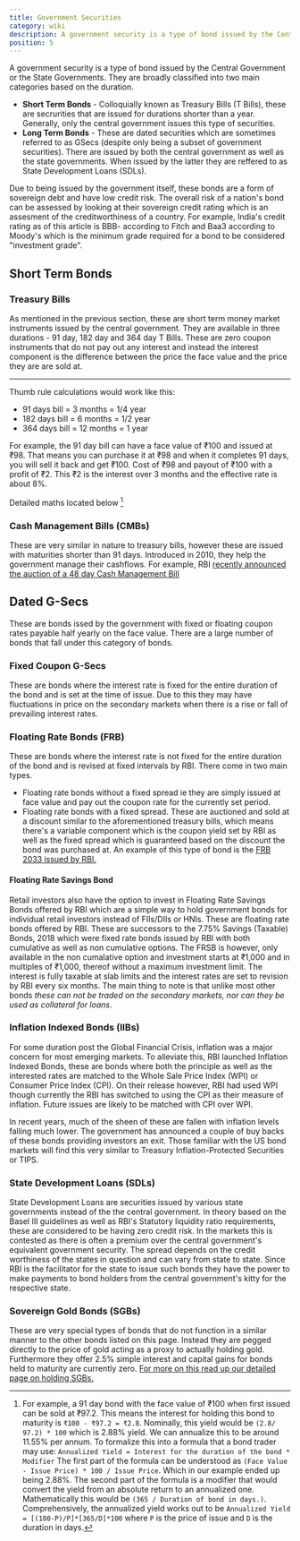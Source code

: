 ```yaml
---
title: Government Securities
category: wiki
description: A government security is a type of bond issued by the Central Government or the State Governments.
position: 5
---
```


A government security is a type of bond issued by the Central Government or the State Governments. They are broadly classified into two main categories based on the duration.

* **Short Term Bonds** - Colloquially known as Treasury Bills (T Bills), these are secrurities that are issued for durations shorter than a year. Generally, only the central government issues this type of securities.
* **Long Term Bonds** - These are dated securities which are sometimes referred to as GSecs (despite only being a subset of government securities). There are issued by both the central government as well as the state governments. When issued by the latter they are reffered to as State Development Loans (SDLs).

Due to being issued by the government itself, these bonds are a form of sovereign debt and have low credit risk. The overall risk of a nation's bond can be assessed by looking at their sovereign credit rating which is an assesment of the creditworthiness of a country. For example, India's credit rating as of this article is BBB- according to Fitch and Baa3 according to Moody's which is the minimum grade required for a bond to be considered "investment grade".

## Short Term Bonds

### Treasury Bills

As mentioned in the previous section, these are short term money market instruments issued by the central government. They are available in three durations - 91 day, 182 day and 364 day T Bills. These are zero coupon instruments that do not pay out any interest and instead the interest component is the difference between the price the face value and the price they are are sold at.

---
Thumb rule calculations would work like this: 
* 91 days bill = 3 months = 1/4 year
* 182 days bill = 6 months = 1/2 year
* 364 days bill = 12 months = 1 year

For example, the 91 day bill can have a face value of ₹100 and issued at ₹98. That means you can purchase it at ₹98 and when it completes 91 days, you will sell it back and get ₹100. Cost of ₹98 and payout of ₹100 with a profit of ₹2. This ₹2 is the interest over 3 months and the effective rate is about 8%.

Detailed maths located below [^1]

### Cash Management Bills (CMBs)
These are very similar in nature to treasury bills, however these are issued with maturities shorter than 91 days. Introduced in 2010, they help the government manage their cashflows. For example, RBI [recently announced the auction of a 48 day Cash Management Bill](https://www.rbi.org.in/scripts/BS_PressReleaseDisplay.aspx?prid=49282)


## Dated G-Secs
These are bonds issed by the government with fixed or floating coupon rates payable half yearly on the face value. There are a large number of bonds that fall under this category of bonds.

### Fixed Coupon G-Secs
These are bonds where the interest rate is fixed for the entire duration of the bond and is set at the time of issue. Due to this they may have fluctuations in price on the secondary markets when there is a rise or fall of prevailing interest rates.

### Floating Rate Bonds (FRB)
These are bonds where the interest rate is not fixed for the entire duration of the bond and is revised at fixed intervals by RBI. There come in two main types.

* Floating rate bonds without a fixed spread ie they are simply issued at face value and pay out the coupon rate for the currently set period.
* Floating rate bonds with a fixed spread. These are auctioned and sold at a discount similar to the aforementioned treasury bills, which means there's a variable component which is the coupon yield set by RBI as well as the fixed spread which is guaranteed based on the discount the bond was purchased at. An example of this type of bond is the [FRB 2033 issued by RBI.](https://www.rbi.org.in/scripts/BS_PressReleaseDisplay.aspx?prid=50728)

#### Floating Rate Savings Bond
Retail investors also have the option to invest in Floating Rate Savings Bonds offered by RBI which are a simple way to hold government bonds for individual retail investors instead of FIIs/DIIs or HNIs. These are floating rate bonds offered by RBI. These are successors to the 7.75% Savings (Taxable) Bonds, 2018 which were fixed rate bonds issued by RBI with both cumulative as well as non cumulative options. The FRSB is however, only available in the non cumalative option and investment starts at ₹1,000 and in multiples of ₹1,000, thereof without a maximum investment limit. 
The interest is fully taxable at slab limits and the interest rates are set to revision by RBI every six months. The main thing to note is that unlike most other bonds *these can not be traded on the secondary markets, nor can they be used as collateral for loans*. 

### Inflation Indexed Bonds (IIBs)
For some duration post the Global Financial Crisis, inflation was a major concern for most emerging markets. To alleviate this, RBI launched Inflation Indexed Bonds, these are bonds where both the principle as well as the interested rates are matched to the Whole Sale Price Index (WPI) or Consumer Price Index (CPI). On their release however, RBI had used WPI though currently the RBI has switched to using the CPI as their measure of inflation. Future issues are likely to be matched with CPI over WPI.

In recent years, much of the sheen of these are fallen with inflation levels falling much lower. The government has announced a couple of buy backs of these bonds providing investors an exit. Those familiar with the US bond markets will find this very similar to Treasury Inflation-Protected Securities or TIPS.

### State Development Loans (SDLs)
State Development Loans are securities issued by various state governments instead of the the central government. In theory based on the Basel III guidelines as well as RBI's Statutory liquidity ratio requirements, these are considered to be having zero credit risk. 
In the markets this is contested as there is often a premium over the central government's equivalent government security. The spread depends on the credit worthiness of the states in question and can vary from state to state. Since RBI is the facilitator for the state to issue such bonds they have the power to make payments to bond holders from the central government's kitty for the respective state.

### Sovereign Gold Bonds (SGBs)
These are very special types of bonds that do not function in a similar manner to the other bonds listed on this page. Instead they are pegged directly to the price of gold acting as a proxy to actually holding gold. Furthermore they offer 2.5% simple interest and capital gains for bonds held to maturity are currently zero. [For more on this read up our detailed page on holding SGBs.](https://UNDER-CONSTRUCTION)

 

[^1]: For example, a 91 day bond with the face value of ₹100 when first issued can be sold at ₹97.2. This means the interest for holding this bond to maturity is `₹100 - ₹97.2 = ₹2.8`. Nominally, this yield would be `(2.8/ 97.2) * 100` which is 2.88% yield. We can annualize this to be around 11.55% per annum.
To formalize this into a formula that a bond trader may use:
`Annualized Yield = Interest for the duration of the bond * Modifier`
The first part of the formula can be understood as `(Face Value - Issue Price) * 100 / Issue Price`. Which in our example ended up being 2.88%. The second part of the formula is a modifier that would convert the yield from an absolute return to an annualized one. Mathematically this would be `(365 / Duration of bond in days.)`.
Comprehensively, the annualized yield works out to be `Annualized Yield = [(100-P)/P]*[365/D]*100` where `P` is the price of issue and `D` is the duration in days.
